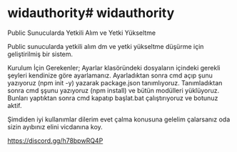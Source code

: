 # widauthority# widauthority
Public Sunucularda Yetkili Alım ve Yetki Yükseltme


Public sunucularda yetkili alım dm ve yetki yükseltme düşürme için geliştirilmiş bir sistem.

Kurulum İçin Gerekenler;
Ayarlar klasöründeki dosyaların içindeki gerekli şeyleri kendinize göre ayarlamanız.
Ayarladıktan sonra cmd açıp şunu yazıyoruz (npm init -y) yazarak package.json tanımlıyoruz.
Tanımladıktan sonra cmd şşunu yazıyoruz (npm install) ve bütün modülleri yüklüyoruz.
Bunları yaptıktan sonra cmd kapatıp başlat.bat çalıştırıyoruz ve botunuz aktif.

Şimdiden iyi kullanımlar dilerim evet çalma konusuna gelelim çalarsanız oda sizin ayıbınız elini vicdanına koy.

https://discord.gg/h78bpwRQ4P
